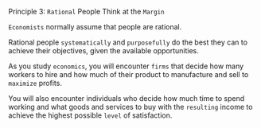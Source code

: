 Principle 3: `Rational` People Think at the `Margin`

`Economists` normally assume that people are rational. 

Rational people `systematically` and `purposefully` do the best they can to achieve their objectives, 
given the available opportunities. 

As you study `economics`, you will encounter `firms` that 
decide how many workers to hire and how much of their product to manufacture 
and sell to `maximize` profits. 

You will also encounter individuals who decide 
how much time to spend working and what goods and services to buy with the `resulting` income 
to achieve the highest possible `level` of satisfaction.